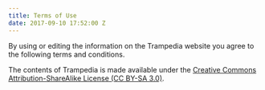 ```yaml
---
title: Terms of Use
date: 2017-09-10 17:52:00 Z
---
```


By using or editing the information on the Trampedia website you agree to the following terms and conditions.

The contents of Trampedia is made available under the [Creative Commons Attribution-ShareAlike License (CC BY-SA 3.0)](https://creativecommons.org/licenses/by-sa/3.0/).

